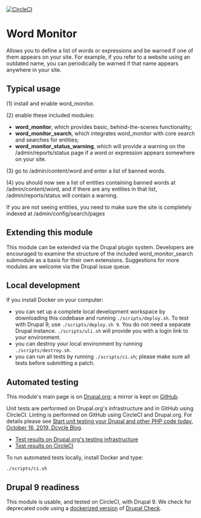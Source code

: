 [![CircleCI](https://circleci.com/gh/dcycle/word_monitor.svg?style=svg)](https://circleci.com/gh/dcycle/word_monitor)

Word Monitor
=====

Allows you to define a list of words or expressions and be warned if one of them appears on your site. For example, if you refer to a website using an outdated name, you can periodically be warned if that name appears anywhere in your site.

Typical usage
-----

(1) install and enable word_monitor.

(2) enable these included modules:

* **word_monitor**, which provides basic, behind-the-scenes functionality;
* **word_monitor_search**, which integrates word_monitor with core search and searches for entities;
* **word_monitor_status_warning**, which will provide a warning on the /admin/reports/status page if a word or expression appears somewhere on your site.

(3) go to /admin/content/word and enter a list of banned words.

(4) you should now see a list of entities containing banned words at /admin/content/word, and if there are any entities in that list, /admin/reports/status will contain a warning.

If you are not seeing entities, you need to make sure the site is completely indexed at /admin/config/search/pages

Extending this module
-----

This module can be extended via the Drupal plugin system. Developers are encouraged to examine the structure of the included word_monitor_search submodule as a basis for their own extensions. Suggestions for more modules are welcome via the Drupal issue queue.

Local development
-----

If you install Docker on your computer:

* you can set up a complete local development workspace by downloading this codebase and running `./scripts/deploy.sh`. To test with Drupal 9, use `./scripts/deploy.sh 9`. You do not need a separate Drupal instance. `./scripts/uli.sh` will provide you with a login link to your environment.
* you can destroy your local environment by running `./scripts/destroy.sh`.
* you can run all tests by running `./scripts/ci.sh`; please make sure all tests before submitting a patch.

Automated testing
-----

This module's main page is on [Drupal.org](http://drupal.org/project/word_monitor); a mirror is kept on [GitHub](http://github.com/dcycle/word_monitor).

Unit tests are performed on Drupal.org's infrastructure and in GitHub using CircleCI. Linting is performed on GitHub using CircleCI and Drupal.org. For details please see  [Start unit testing your Drupal and other PHP code today, October 16, 2019, Dcycle Blog](https://blog.dcycle.com/blog/2019-10-16/unit-testing/).

* [Test results on Drupal.org's testing infrastructure](https://www.drupal.org/project/word_monitor)
* [Test results on CircleCI](https://circleci.com/gh/dcycle/word_monitor)

To run automated tests locally, install Docker and type:

    ./scripts/ci.sh

Drupal 9 readiness
-----

This module is usable, and tested on CircleCI, with Drupal 9. We check for deprecated code using a [dockerized version](https://github.com/dcycle/docker-drupal-check) of [Drupal Check](https://github.com/dcycle/docker-drupal-check).
